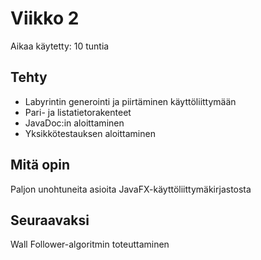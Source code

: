# Viikko 2
Aikaa käytetty: 10 tuntia

## Tehty
- Labyrintin generointi ja piirtäminen käyttöliittymään
- Pari- ja listatietorakenteet
- JavaDoc:in aloittaminen
- Yksikkötestauksen aloittaminen

## Mitä opin
Paljon unohtuneita asioita JavaFX-käyttöliittymäkirjastosta

## Seuraavaksi
Wall Follower-algoritmin toteuttaminen